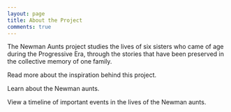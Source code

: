 ```yaml
---
layout: page
title: About the Project
comments: true
---
```


The Newman Aunts project studies the lives of six sisters who came of age during the Progressive Era, through the stories that have been preserved in the collective memory of one family.

Read more about the inspiration behind this project.

Learn about the Newman aunts.

View a timeline of important events in the lives of the Newman aunts.